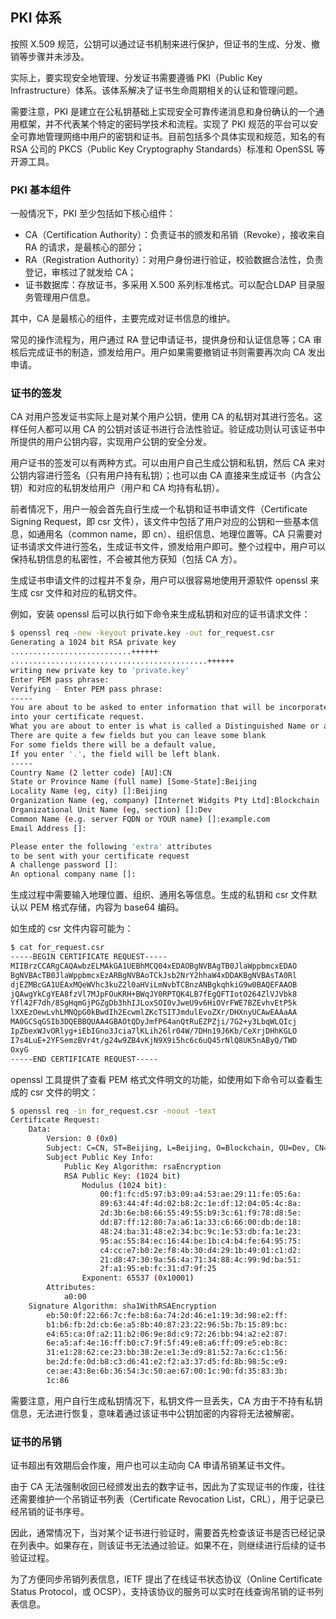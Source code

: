 ## PKI 体系

按照 X.509 规范，公钥可以通过证书机制来进行保护，但证书的生成、分发、撤销等步骤并未涉及。

实际上，要实现安全地管理、分发证书需要遵循 PKI（Public Key Infrastructure）体系。该体系解决了证书生命周期相关的认证和管理问题。

需要注意，PKI 是建立在公私钥基础上实现安全可靠传递消息和身份确认的一个通用框架，并不代表某个特定的密码学技术和流程。实现了 PKI 规范的平台可以安全可靠地管理网络中用户的密钥和证书。目前包括多个具体实现和规范，知名的有 RSA 公司的 PKCS（Public Key Cryptography Standards）标准和 OpenSSL 等开源工具。

### PKI 基本组件

一般情况下，PKI 至少包括如下核心组件：

* CA（Certification Authority）：负责证书的颁发和吊销（Revoke），接收来自 RA 的请求，是最核心的部分；
* RA（Registration Authority）：对用户身份进行验证，校验数据合法性，负责登记，审核过了就发给 CA；
* 证书数据库：存放证书，多采用 X.500 系列标准格式。可以配合LDAP 目录服务管理用户信息。

其中，CA 是最核心的组件，主要完成对证书信息的维护。

常见的操作流程为，用户通过 RA 登记申请证书，提供身份和认证信息等；CA 审核后完成证书的制造，颁发给用户。用户如果需要撤销证书则需要再次向 CA 发出申请。

### 证书的签发

CA 对用户签发证书实际上是对某个用户公钥，使用 CA 的私钥对其进行签名。这样任何人都可以用 CA 的公钥对该证书进行合法性验证。验证成功则认可该证书中所提供的用户公钥内容，实现用户公钥的安全分发。

用户证书的签发可以有两种方式。可以由用户自己生成公钥和私钥，然后 CA 来对公钥内容进行签名（只有用户持有私钥）；也可以由 CA 直接来生成证书（内含公钥）和对应的私钥发给用户（用户和 CA 均持有私钥）。

前者情况下，用户一般会首先自行生成一个私钥和证书申请文件（Certificate Signing Request，即 csr 文件），该文件中包括了用户对应的公钥和一些基本信息，如通用名（common name，即 cn）、组织信息、地理位置等。CA 只需要对证书请求文件进行签名，生成证书文件，颁发给用户即可。整个过程中，用户可以保持私钥信息的私密性，不会被其他方获知（包括 CA 方）。

生成证书申请文件的过程并不复杂，用户可以很容易地使用开源软件 openssl 来生成 csr 文件和对应的私钥文件。

例如，安装 openssl 后可以执行如下命令来生成私钥和对应的证书请求文件：

```bash
$ openssl req -new -keyout private.key -out for_request.csr
Generating a 1024 bit RSA private key
...........................++++++
............................................++++++
writing new private key to 'private.key'
Enter PEM pass phrase:
Verifying - Enter PEM pass phrase:
-----
You are about to be asked to enter information that will be incorporated
into your certificate request.
What you are about to enter is what is called a Distinguished Name or a DN.
There are quite a few fields but you can leave some blank
For some fields there will be a default value,
If you enter '.', the field will be left blank.
-----
Country Name (2 letter code) [AU]:CN
State or Province Name (full name) [Some-State]:Beijing
Locality Name (eg, city) []:Beijing
Organization Name (eg, company) [Internet Widgits Pty Ltd]:Blockchain
Organizational Unit Name (eg, section) []:Dev
Common Name (e.g. server FQDN or YOUR name) []:example.com
Email Address []:

Please enter the following 'extra' attributes
to be sent with your certificate request
A challenge password []:
An optional company name []:
```

生成过程中需要输入地理位置、组织、通用名等信息。生成的私钥和 csr 文件默认以 PEM 格式存储，内容为 base64 编码。

如生成的 csr 文件内容可能为：

```bash
$ cat for_request.csr                                                                                                                                       
-----BEGIN CERTIFICATE REQUEST-----
MIIBrzCCARgCAQAwbzELMAkGA1UEBhMCQ04xEDAOBgNVBAgTB0JlaWppbmcxEDAO
BgNVBAcTB0JlaWppbmcxEzARBgNVBAoTCkJsb2NrY2hhaW4xDDAKBgNVBAsTA0Rl
djEZMBcGA1UEAxMQeWVhc3kuZ2l0aHViLmNvbTCBnzANBgkqhkiG9w0BAQEFAAOB
jQAwgYkCgYEA8fzVl7MJpFOuKRH+BWqJY0RPTQK4LB7fEgQFTIotO264ZlVJVbk8
Yfl42F7dh/8SgHqmGjPGZgDb3hhIJLoxSOI0vJweU9v6HiOVrFWE7BZEvhvEtP5k
lXXEzOewLvhLMNQpG0kBwdIh2EcwmlZKcTSITJmdulEvoZXr/DHXnyUCAwEAAaAA
MA0GCSqGSIb3DQEBBQUAA4GBAOtQDyJmfP64anQtRuEZPZji/7G2+y3LbqWLQIcj
IpZbexWJvORlyg+iEbIGno3Jcia7lKLih26lr04W/7DHn19J6Kb/CeXrjDHhKGLO
I7s4LuE+2YFSemzBVr4t/g24w9ZB4vKjN9X9i5hc6c6uQ45rNlQ8UK5nAByQ/TWD
OxyG
-----END CERTIFICATE REQUEST-----
```

openssl 工具提供了查看 PEM 格式文件明文的功能，如使用如下命令可以查看生成的 csr 文件的明文：

```bash
$ openssl req -in for_request.csr -noout -text
Certificate Request:
    Data:
        Version: 0 (0x0)
        Subject: C=CN, ST=Beijing, L=Beijing, O=Blockchain, OU=Dev, CN=yeasy.github.com
        Subject Public Key Info:
            Public Key Algorithm: rsaEncryption
            RSA Public Key: (1024 bit)
                Modulus (1024 bit):
                    00:f1:fc:d5:97:b3:09:a4:53:ae:29:11:fe:05:6a:
                    89:63:44:4f:4d:02:b8:2c:1e:df:12:04:05:4c:8a:
                    2d:3b:6e:b8:66:55:49:55:b9:3c:61:f9:78:d8:5e:
                    dd:87:ff:12:80:7a:a6:1a:33:c6:66:00:db:de:18:
                    48:24:ba:31:48:e2:34:bc:9c:1e:53:db:fa:1e:23:
                    95:ac:55:84:ec:16:44:be:1b:c4:b4:fe:64:95:75:
                    c4:cc:e7:b0:2e:f8:4b:30:d4:29:1b:49:01:c1:d2:
                    21:d8:47:30:9a:56:4a:71:34:88:4c:99:9d:ba:51:
                    2f:a1:95:eb:fc:31:d7:9f:25
                Exponent: 65537 (0x10001)
        Attributes:
            a0:00
    Signature Algorithm: sha1WithRSAEncryption
        eb:50:0f:22:66:7c:fe:b8:6a:74:2d:46:e1:19:3d:98:e2:ff:
        b1:b6:fb:2d:cb:6e:a5:8b:40:87:23:22:96:5b:7b:15:89:bc:
        e4:65:ca:0f:a2:11:b2:06:9e:8d:c9:72:26:bb:94:a2:e2:87:
        6e:a5:af:4e:16:ff:b0:c7:9f:5f:49:e8:a6:ff:09:e5:eb:8c:
        31:e1:28:62:ce:23:bb:38:2e:e1:3e:d9:81:52:7a:6c:c1:56:
        be:2d:fe:0d:b8:c3:d6:41:e2:f2:a3:37:d5:fd:8b:98:5c:e9:
        ce:ae:43:8e:6b:36:54:3c:50:ae:67:00:1c:90:fd:35:83:3b:
        1c:86
```

需要注意，用户自行生成私钥情况下，私钥文件一旦丢失，CA 方由于不持有私钥信息，无法进行恢复，意味着通过该证书中公钥加密的内容将无法被解密。

### 证书的吊销

证书超出有效期后会作废，用户也可以主动向 CA 申请吊销某证书文件。

由于 CA 无法强制收回已经颁发出去的数字证书，因此为了实现证书的作废，往往还需要维护一个吊销证书列表（Certificate Revocation List，CRL），用于记录已经吊销的证书序号。

因此，通常情况下，当对某个证书进行验证时，需要首先检查该证书是否已经记录在列表中。如果存在，则该证书无法通过验证。如果不在，则继续进行后续的证书验证过程。

为了方便同步吊销列表信息，IETF 提出了在线证书状态协议（Online Certificate Status Protocol，或 OCSP），支持该协议的服务可以实时在线查询吊销的证书列表信息。
